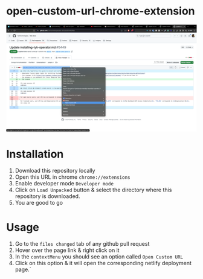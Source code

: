 # open-custom-url-chrome-extension

![Example Usage](open-custom-url.png "Title")

# Installation
1. Download this repository locally
2. Open this URL in chrome `chrome://extensions`
3. Enable developer mode `Developer mode`
4. Click on `Load Unpacked` button & select the directory where this repository is downloaded.
5. You are good to go

# Usage
1. Go to the `files changed` tab of any github pull request
2. Hover over the page link & right click on it
3. In the `contextMenu` you should see an option called `Open Custom URL`
4. Click on this option & it will open the corresponding netlify deployment page.`